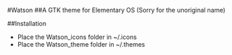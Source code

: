 #Watson
##A GTK theme for Elementary OS (Sorry for the unoriginal name)

##Installation
- Place the Watson_icons folder in ~/.icons
- Place the Watson_theme folder in ~/.themes